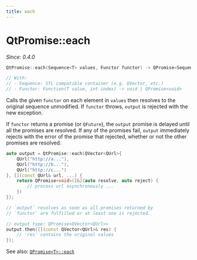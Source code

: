```yaml
---
title: each
---
```


# QtPromise::each

*Since: 0.4.0*

```cpp
QtPromise::each(Sequence<T> values, Functor functor) -> QPromise<Sequence<T>>

// With:
// - Sequence: STL compatible container (e.g. QVector, etc.)
// - Functor: Function(T value, int index) -> void | QPromise<void>
```

Calls the given `functor` on each element in `values` then resolves to the original sequence unmodified. If `functor` throws, `output` is rejected with the new exception.

If `functor` returns a promise (or `QFuture`), the `output` promise is delayed until all the promises are resolved. If any of the promises fail, `output` immediately rejects with the error of the promise that rejected, whether or not the other promises are resolved.

```cpp
auto output = QtPromise::each(QVector<QUrl>{
    QUrl("http://a..."),
    QUrl("http://b..."),
    QUrl("http://c...")
}, [](const QUrl& url, ...) {
    return QPromise<void>([&](auto resolve, auto reject) {
        // process url asynchronously ...
    })
});

// `output` resolves as soon as all promises returned by
// `functor` are fulfilled or at least one is rejected.

// output type: QPromise<QVector<QUrl>>
output.then([](const QVector<QUrl>& res) {
    // 'res' contains the original values
});
```

See also: [`QPromise<T>::each`](../qpromise/each.md)
